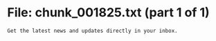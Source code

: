 ﻿# File: chunk_001825.txt (part 1 of 1)
```
Get the latest news and updates directly in your inbox.
```

